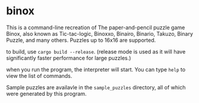 # binox

This is a command-line recreation of The paper-and-pencil puzzle game Binox, also known as Tic-tac-logic, Binoxxo, Binairo, Binario, Takuzo, Binary Puzzle, and many others. Puzzles up to 16x16 are supported.

to build, use `cargo build --release`. (release mode is used as it will have significantly faster performance for large puzzles.)

when you run the program, the interpreter will start. You can type `help` to view the list of commands.

Sample puzzles are availavle in the `sample_puzzles` directory, all of which were generated by this program.
